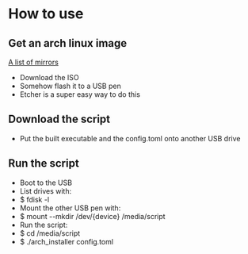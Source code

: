 # How to use

## Get an arch linux image

[A list of mirrors](https://archlinux.org/download/)

- Download the ISO
- Somehow flash it to a USB pen
- Etcher is a super easy way to do this

## Download the script

- Put the built executable and the config.toml onto another USB drive

## Run the script

- Boot to the USB
- List drives with:
- $ fdisk -l
- Mount the other USB pen with:
- $ mount --mkdir /dev/{device} /media/script
- Run the script:
- $ cd /media/script
- $ ./arch_installer config.toml
